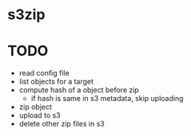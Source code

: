# s3zip

# TODO

- read config file
- list objects for a target
- compute hash of a object before zip
  - if hash is same in s3 metadata, skip uploading
- zip object
- upload to s3
- delete other zip files in s3
